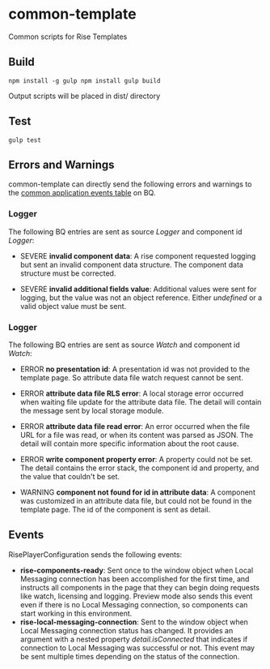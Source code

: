 # common-template
Common scripts for Rise Templates

## Build

`
npm install -g gulp
npm install
gulp build
`

Output scripts will be placed in dist/ directory

## Test

`
gulp test
`

## Errors and Warnings

common-template can directly send the following errors and warnings to the [common application events table](https://help.risevision.com/hc/en-us/articles/360020076252-Structure-of-Client-Side-Applications-Table) on BQ.

### Logger

The following BQ entries are sent as source *Logger* and component id *Logger*:

- SEVERE **invalid component data**: A rise component requested logging but sent an invalid component data structure. The component data structure must be corrected.

- SEVERE **invalid additional fields value**: Additional values were sent for logging, but the value was not an object reference. Either *undefined* or a valid object value must be sent.

### Logger

The following BQ entries are sent as source *Watch* and component id *Watch*:

- ERROR **no presentation id**: A presentation id was not provided to the template page. So attribute data file watch request cannot be sent.

- ERROR **attribute data file RLS error**: A local storage error occurred when waiting file update for the attribute data file. The detail will contain the message sent by local storage module.

- ERROR **attribute data file read error**: An error occurred when the file URL for a file was read, or when its content was parsed as JSON. The detail will contain more specific information about the root cause.

- ERROR **write component property error**: A property could not be set. The detail contains the error stack, the component id and property, and the value that couldn't be set.

- WARNING **component not found for id in attribute data**: A component was customized in an attribute data file, but could not be found in the template page. The id of the component is sent as detail.

## Events

RisePlayerConfiguration sends the following events:

- **rise-components-ready**: Sent once to the window object when Local Messaging connection has been accomplished for the first time, and instructs all components in the page that they can begin doing requests like watch, licensing and logging. Preview mode also sends this event even if there is no Local Messaging connection, so components can start working in this environment.
- **rise-local-messaging-connection**: Sent to the window object when Local Messaging connection status has changed. It provides an argument with a nested property *detail.isConnected* that indicates if connection to Local Messaging was successful or not. This event may be sent multiple times depending on the status of the connection.
